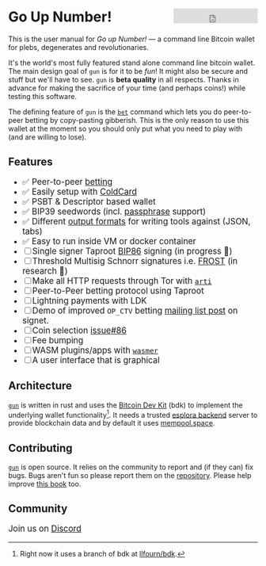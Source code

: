 # Go Up Number! <iframe src="https://ghbtns.com/github-btn.html?user=llfourn&repo=gun&type=star&count=true&size=large" style="float: right;" frameborder="0" scrolling="0" width="170" height="30" title="GitHub"></iframe>

This is the user manual for *Go up Number!* — a command line Bitcoin wallet for plebs, degenerates and revolutionaries.

It's the world's most fully featured stand alone command line bitcoin wallet.
The main design goal of `gun` is for it to be *fun*!
It might also be secure and stuff but we'll have to see.
`gun` is **beta quality** in all respects.
Thanks in advance for making the sacrifice of your time (and perhaps coins!) while testing this software.

The defining feature of `gun` is the [`bet`](./bet/betting.md) command which lets you do peer-to-peer betting by copy-pasting gibberish.
This is the only reason to use this wallet at the moment so you should only put what you need to play with (and are willing to lose).

## Features

<big>

- ✅ Peer-to-peer [betting](./bet/betting.md)
- ✅ Easily setup with [ColdCard](./setup/setup.md#coldcard-path-to-sd-card)
- ✅ PSBT & Descriptor based wallet
- ✅ BIP39 seedwords (incl. [passphrase](https://gun.fun/setup/setup.html#seed) support)
- ✅ Different [output formats](./formatting-output.md) for writing tools against (JSON, tabs)
- ✅ Easy to run inside VM or docker container
- ☐ Single signer Taproot [BIP86](https://github.com/bitcoin/bips/blob/master/bip-0086.mediawiki) signing (in progress 👷)
- ☐ Threshold Multisig Schnorr signatures i.e. [FROST](https://eprint.iacr.org/2020/852.pdf)  (in research 🧪)
- ☐ Make all HTTP requests through Tor with [`arti`](https://gitlab.torproject.org/tpo/core/arti)
- ☐ Peer-to-Peer betting protocol using Taproot
- ☐ Lightning payments with LDK
- ☐ Demo of improved `OP_CTV` betting [mailing list post](https://lists.linuxfoundation.org/pipermail/bitcoin-dev/2022-January/019808.html) on signet.
- ☐ Coin selection [issue#86](https://github.com/LLFourn/gun/issues/86)
- ☐ Fee bumping
- ☐ WASM plugins/apps with [`wasmer`](https://crates.io/crates/wasmer/)
- ☐ A user interface that is graphical

</big>

## Architecture

[`gun`] is written in rust and uses the [Bitcoin Dev Kit](https://bitcoindevkit.org/) (bdk) to implement the underlying wallet functionality[^1].
It needs a trusted [esplora backend] server to provide blockchain data and by default it uses [mempool.space](https://mempool.space).

## Contributing

[`gun`] is open source.
It relies on the community to report and (if they can) fix bugs.
Bugs aren't fun so please report them on the [repository][`gun`].
Please help improve [this book](https://github.com/LLFourn/gun.fun) too.

[`gun`]: https://github.com/LLFourn/gun
[esplora backend]: https://github.com/Blockstream/electrs
[^1]: Right now it uses a branch of bdk at [llfourn/bdk](https://github.com/llfourn/bdk/tree/gun).

## Community

<big>

Join us on [Discord](https://discord.gg/Wknb2A6J)

</big>

